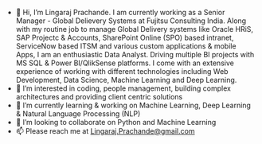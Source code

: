 - 👋 Hi, I’m Lingaraj Prachande. I am currently working as a Senior Manager - Global Delievery Systems at Fujitsu Consulting India. Along with my routine job to manage Global Delivery systems like Oracle HRiS, SAP Projectc & Accounts, SharePoint Online (SPO) based intranet, ServiceNow based ITSM and various custom applications & mobile Apps, I am an enthusiastic Data Analyst. Driving multiple BI projects with MS SQL & Power BI/QlikSense platforms.  I come with an extensive experience of working with different technologies including Web Development, Data Science, Machine Learning and Deep Learning.
- 👀 I’m interested in coding, people management, building complex architectures and providing client centric solutions
- 🌱 I’m currently learning & working on Machine Learning, Deep Learning & Natural Language Processing (NLP)
- 💞️ I’m looking to collaborate on Python and Machine Learning
- 📫 Please reach me at Lingaraj.Prachande@gmail.com

<!---
lprachande/lprachande is a ✨ special ✨ repository because its `README.md` (this file) appears on your GitHub profile.
You can click the Preview link to take a look at your changes.
--->
